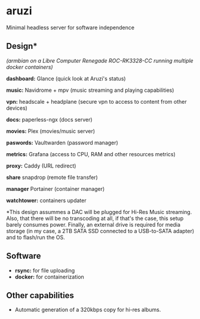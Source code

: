 # aruzi
Minimal headless server for software independence

## Design*
_(armbian on a Libre Computer Renegade ROC-RK3328-CC running multiple docker containers)_

**dashboard:** Glance (quick look at Aruzi's status)

 **music:** Navidrome + mpv (music streaming and playing capabilities)
 
 **vpn:** headscale + headplane (secure vpn to access to content from other devices)
 
 **docs:** paperless-ngx (docs server)
 
 **movies:** Plex (movies/music server)

 **paswords:** Vaultwarden (password manager)

 **metrics:** Grafana (access to CPU, RAM and other resources metrics)

 **proxy:** Caddy (URL redirect)

 **share** snapdrop (remote file transfer)

 **manager** Portainer (container manager)
 
 **watchtower:** containers updater

*This design assummes a DAC will be plugged for Hi-Res Music streaming. Also, that there will be no transcoding at all, if that's the case, this setup barely consumes power. Finally, an external drive is required for media storage (in my case, a 2TB SATA SSD connected to a USB-to-SATA adapter) and to flash/run the OS.

 ## Software

- **rsync:** for file uploading
- **docker:** for containerization

 ## Other capabilities

 - Automatic generation of a 320kbps copy for hi-res albums.


